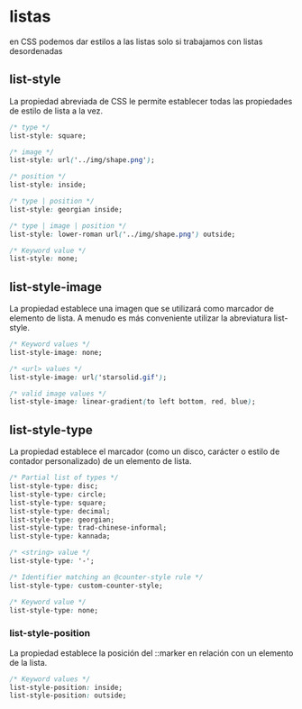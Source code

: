 # listas

en CSS podemos dar estilos a las listas solo si trabajamos con listas desordenadas

## list-style

La propiedad abreviada de CSS le permite establecer todas las propiedades de estilo de lista a la vez.

``` css
/* type */
list-style: square;

/* image */
list-style: url('../img/shape.png');

/* position */
list-style: inside;

/* type | position */
list-style: georgian inside;

/* type | image | position */
list-style: lower-roman url('../img/shape.png') outside;

/* Keyword value */
list-style: none;
```

## list-style-image

La propiedad establece una imagen que se utilizará como marcador de elemento de lista. A menudo es más conveniente utilizar la abreviatura list-style.

``` css
/* Keyword values */
list-style-image: none;

/* <url> values */
list-style-image: url('starsolid.gif');

/* valid image values */
list-style-image: linear-gradient(to left bottom, red, blue);
```

## list-style-type

La propiedad establece el marcador (como un disco, carácter o estilo de contador personalizado) de un elemento de lista.

``` css
/* Partial list of types */
list-style-type: disc;
list-style-type: circle;
list-style-type: square;
list-style-type: decimal;
list-style-type: georgian;
list-style-type: trad-chinese-informal;
list-style-type: kannada;

/* <string> value */
list-style-type: '-';

/* Identifier matching an @counter-style rule */
list-style-type: custom-counter-style;

/* Keyword value */
list-style-type: none;
```

### list-style-position

La propiedad establece la posición del ::marker en relación con un elemento de la lista.

``` css
/* Keyword values */
list-style-position: inside;
list-style-position: outside;
```